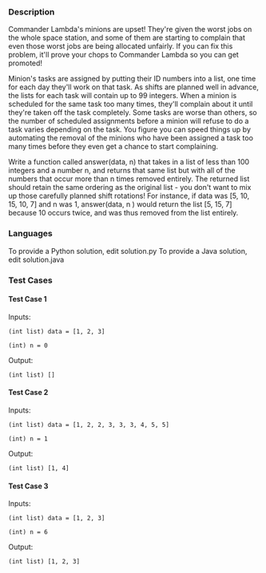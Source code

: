 ### Description

Commander Lambda's minions are upset! They're given the worst jobs on the whole space station, and some of them are starting to complain that even those worst jobs are being allocated unfairly. If you can fix this problem, it'll prove your chops to Commander Lambda so you can get promoted!

Minion's tasks are assigned by putting their ID numbers into a list, one time for each day they'll work on that task. As shifts are planned well in advance, the lists for each task will contain up to 99 integers. When a minion is scheduled for the same task too many times, they'll complain about it until they're taken off the task completely. Some tasks are worse than others, so the number of scheduled assignments before a minion will refuse to do a task varies depending on the task. You figure you can speed things up by automating the removal of the minions who have been assigned a task too many times before they even get a chance to start complaining.

Write a function called answer(data, n) that takes in a list of less than 100 integers and a number n, and returns that same list but with all of the numbers that occur more than n times removed entirely. The returned list should retain the same ordering as the original list - you don't want to mix up those carefully planned shift rotations! For instance, if data was [5, 10, 15, 10, 7] and n was 1, answer(data, n ) would return the list [5, 15, 7] because 10 occurs twice, and was thus removed from the list entirely.

### Languages

To provide a Python solution, edit solution.py
To provide a Java solution, edit solution.java

### Test Cases

#### Test Case 1
Inputs:

    (int list) data = [1, 2, 3]

    (int) n = 0

Output:

    (int list) []

#### Test Case 2

Inputs:

    (int list) data = [1, 2, 2, 3, 3, 3, 4, 5, 5]

    (int) n = 1

Output:

    (int list) [1, 4]

#### Test Case 3

Inputs:

    (int list) data = [1, 2, 3]

    (int) n = 6

Output:

    (int list) [1, 2, 3]
